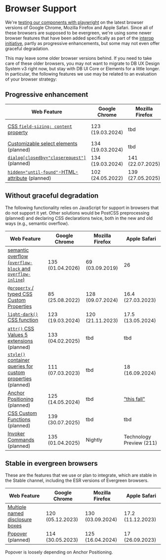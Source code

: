 # Browser Support

We're [testing our components with playwright](../../foundations/test-table) on the latest browser versions of Google Chrome, Mozilla Firefox and Apple Safari. Since all of these browsers are supposed to be evergreen, we're using some newer browser features that have been added specifically as part of the [interop initiative](https://web.dev/blog/interop-2025), partly as progressive enhancements, but some may not even offer graceful degradation.

This may leave some older browser versions behind. If you need to take care of these older browsers, you may not want to migrate to DB UX Design System v3 right now, but stay with DB UI Core or Elements for a little longer. In particular, the following features we use may be related to an evaluation of your browser strategy:

## Progressive enhancement

| Web Feature                                                                                                                             | Google Chrome    | Mozilla Firefox  | Apple Safari             |
| --------------------------------------------------------------------------------------------------------------------------------------- | ---------------- | ---------------- | ------------------------ |
| [CSS `field-sizing: content` property](https://caniuse.com/mdn-css_properties_field-sizing_content)                                     | 123 (19.03.2024) | tbd              | Technology Preview (220) |
| [Customizable select elements](https://caniuse.com/selectlist) (planned)                                                                | 134 (19.03.2024) | tbd              | tbd                      |
| [`dialog[closedby="closerequest"]`](https://developer.mozilla.org/en-US/docs/Web/HTML/Reference/Elements/dialog#closerequest) (planned) | 134 (19.03.2024) | 141 (22.07.2025) | tbd                      |
| [`hidden="until-found"`-HTML-attribute](https://caniuse.com/mdn-html_global_attributes_hidden_until-found) (planned)                    | 102 (24.05.2022) | 139 (27.05.2025) | tbd                      |

## Without graceful degradation

The following functionality relies on JavaScript for support in browsers that do not support it yet. Other solutions would be PostCSS preprocessing (planned) and declaring CSS declarations twice, both in the new and old ways (e.g., semantic overflow).

| Web Feature                                                                                                                                                                              | Google Chrome    | Mozilla Firefox  | Apple Safari                                                                                                         |
| ---------------------------------------------------------------------------------------------------------------------------------------------------------------------------------------- | ---------------- | ---------------- | -------------------------------------------------------------------------------------------------------------------- |
| [semantic overflow (`overflow-block` and `overflow-inline`)](https://caniuse.com/mdn-css_properties_overflow-block)                                                                      | 135 (01.04.2026) | 69 (03.09.2019)  | 26                                                                                                                   |
| [`@property` / typed CSS Custom Properties](https://developer.mozilla.org/en-US/docs/Web/CSS/@property)                                                                                  | 85 (25.08.2022)  | 128 (09.07.2024) | 16.4 (27.03.2023)                                                                                                    |
| [`light-dark()` CSS function](https://developer.mozilla.org/en-US/docs/Web/CSS/color_value/light-dark)                                                                                   | 123 (19.03.2024) | 120 (21.11.2023) | 17.5 (13.05.2024)                                                                                                    |
| [`attr()` CSS Values 5 extensions](https://developer.mozilla.org/en-US/docs/Web/CSS/attr) (planned)                                                                                      | 133 (04.02.2025) | tbd              | tbd                                                                                                                  |
| [`style()` container queries for custom properties](https://developer.mozilla.org/en-US/docs/Web/CSS/CSS_containment/Container_size_and_style_queries#container_style_queries) (planned) | 111 (07.03.2023) | tbd              | 18 (16.09.2024)                                                                                                      |
| [Anchor Positioning](https://caniuse.com/css-anchor-positioning) (planned)                                                                                                               | 125 (14.05.2024) | tbd              | ["this fall"](https://webkit.org/blog/16993/news-from-wwdc25-web-technology-coming-this-fall-in-safari-26-beta/#css) |
| [CSS Custom Functions](https://www.bram.us/2025/02/09/css-custom-functions-teaser/) (planned)                                                                                            | 139 (30.07.2025) | tbd              | tbd                                                                                                                  |
| [Invoker Commands](https://caniuse.com/mdn-html_elements_button_commandfor) (planned)                                                                                                    | 135 (01.04.2025) | Nightly          | Technology Preview (211)                                                                                             |

## Stable in evergreen browsers

These are the features that we use or plan to integrate, which are stable in the Stable channel, including the ESR versions of Evergreen browsers.

| Web Feature                                                                                                                                     | Google Chrome    | Mozilla Firefox  | Apple Safari      |
| ----------------------------------------------------------------------------------------------------------------------------------------------- | ---------------- | ---------------- | ----------------- |
| [Multiple named disclosure boxes](https://developer.mozilla.org/en-US/docs/Web/HTML/Reference/Elements/details#multiple_named_disclosure_boxes) | 120 (05.12.2023) | 130 (03.09.2024) | 17.2 (11.12.2023) |
| [Popover](https://caniuse.com/mdn-api_htmlelement_popover) (planned)                                                                            | 114 (30.05.2023) | 125 (16.04.2024) | 17 (26.09.2023)   |

Popover is loosely depending on Anchor Positioning.
